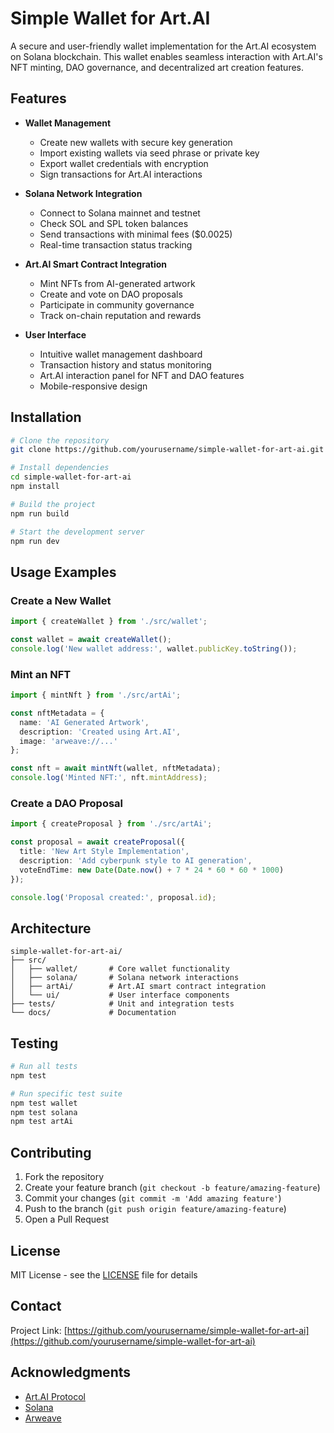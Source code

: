 # Simple Wallet for Art.AI

A secure and user-friendly wallet implementation for the Art.AI ecosystem on Solana blockchain. This wallet enables seamless interaction with Art.AI's NFT minting, DAO governance, and decentralized art creation features.

## Features

- **Wallet Management**
  - Create new wallets with secure key generation
  - Import existing wallets via seed phrase or private key
  - Export wallet credentials with encryption
  - Sign transactions for Art.AI interactions

- **Solana Network Integration**
  - Connect to Solana mainnet and testnet
  - Check SOL and SPL token balances
  - Send transactions with minimal fees ($0.0025)
  - Real-time transaction status tracking

- **Art.AI Smart Contract Integration**
  - Mint NFTs from AI-generated artwork
  - Create and vote on DAO proposals
  - Participate in community governance
  - Track on-chain reputation and rewards

- **User Interface**
  - Intuitive wallet management dashboard
  - Transaction history and status monitoring
  - Art.AI interaction panel for NFT and DAO features
  - Mobile-responsive design

## Installation

```bash
# Clone the repository
git clone https://github.com/yourusername/simple-wallet-for-art-ai.git

# Install dependencies
cd simple-wallet-for-art-ai
npm install

# Build the project
npm run build

# Start the development server
npm run dev
```

## Usage Examples

### Create a New Wallet

```typescript
import { createWallet } from './src/wallet';

const wallet = await createWallet();
console.log('New wallet address:', wallet.publicKey.toString());
```

### Mint an NFT

```typescript
import { mintNft } from './src/artAi';

const nftMetadata = {
  name: 'AI Generated Artwork',
  description: 'Created using Art.AI',
  image: 'arweave://...'
};

const nft = await mintNft(wallet, nftMetadata);
console.log('Minted NFT:', nft.mintAddress);
```

### Create a DAO Proposal

```typescript
import { createProposal } from './src/artAi';

const proposal = await createProposal({
  title: 'New Art Style Implementation',
  description: 'Add cyberpunk style to AI generation',
  voteEndTime: new Date(Date.now() + 7 * 24 * 60 * 60 * 1000)
});

console.log('Proposal created:', proposal.id);
```

## Architecture

```
simple-wallet-for-art-ai/
├── src/
│   ├── wallet/       # Core wallet functionality
│   ├── solana/       # Solana network interactions
│   ├── artAi/        # Art.AI smart contract integration
│   └── ui/           # User interface components
├── tests/            # Unit and integration tests
└── docs/             # Documentation
```

## Testing

```bash
# Run all tests
npm test

# Run specific test suite
npm test wallet
npm test solana
npm test artAi
```

## Contributing

1. Fork the repository
2. Create your feature branch (`git checkout -b feature/amazing-feature`)
3. Commit your changes (`git commit -m 'Add amazing feature'`)
4. Push to the branch (`git push origin feature/amazing-feature`)
5. Open a Pull Request

## License

MIT License - see the [LICENSE](LICENSE) file for details

## Contact

Project Link: [https://github.com/yourusername/simple-wallet-for-art-ai](https://github.com/yourusername/simple-wallet-for-art-ai)

## Acknowledgments

- [Art.AI Protocol](https://art.ai)
- [Solana](https://solana.com)
- [Arweave](https://arweave.org)